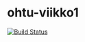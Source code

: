 # ohtu-viikko1

[![Build Status](https://travis-ci.org/hyytiala/ohtu-viikko1.svg?branch=master)](https://travis-ci.org/hyytiala/ohtu-viikko1)

